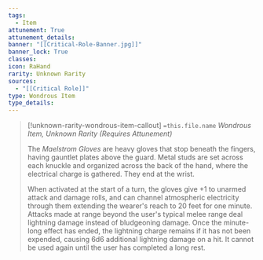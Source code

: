```yaml
---
tags:
  - Item
attunement: True
attunement_details: 
banner: "[[Critical-Role-Banner.jpg]]"
banner_lock: True
classes:
icon: RaHand
rarity: Unknown Rarity
sources:
  - "[[Critical Role]]"
type: Wondrous Item
type_details: 
---
```

>[!unknown-rarity-wondrous-item-callout] `=this.file.name`
>*Wondrous Item, Unknown Rarity (Requires Attunement)*
>
>The *Maelstrom Gloves* are heavy gloves that stop beneath the fingers, having gauntlet plates above the guard. Metal studs are set across each knuckle and organized across the back of the hand, where the electrical charge is gathered. They end at the wrist.
>
>When activated at the start of a turn, the gloves give +1 to unarmed attack and damage rolls, and can channel atmospheric electricity through them extending the wearer's reach to 20 feet for one minute. Attacks made at range beyond the user's typical melee range deal lightning damage instead of bludgeoning damage. Once the minute-long effect has ended, the lightning charge remains if it has not been expended, causing 6d6 additional lightning damage on a hit. It cannot be used again until the user has completed a long rest.
>
>
